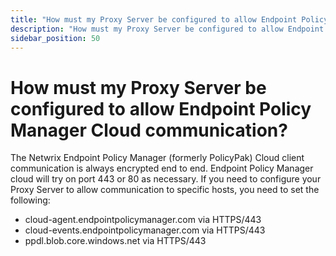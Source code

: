 ```yaml
---
title: "How must my Proxy Server be configured to allow Endpoint Policy Manager Cloud communication?"
description: "How must my Proxy Server be configured to allow Endpoint Policy Manager Cloud communication?"
sidebar_position: 50
---
```


# How must my Proxy Server be configured to allow Endpoint Policy Manager Cloud communication?

The Netwrix Endpoint Policy Manager (formerly PolicyPak) Cloud client communication is always
encrypted end to end. Endpoint Policy Manager cloud will try on port 443 or 80 as necessary. If you
need to configure your Proxy Server to allow communication to specific hosts, you need to set the
following:

- cloud-agent.endpointpolicymanager.com via HTTPS/443
- cloud-events.endpointpolicymanager.com via HTTPS/443
- ppdl.blob.core.windows.net via HTTPS/443
